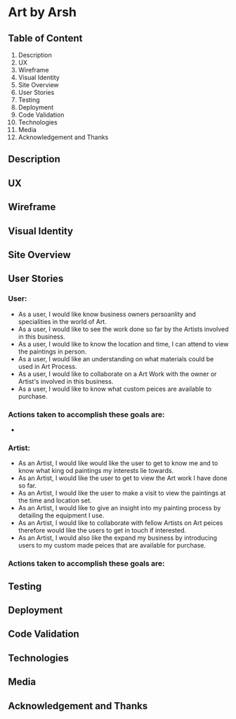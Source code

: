 # Art by Arsh

## Table of Content 

1. Description
2. UX
3. Wireframe
4. Visual Identity
5. Site Overview
6. User Stories
7. Testing 
8. Deployment
9. Code Validation
10. Technologies
11. Media
12. Acknowledgement and Thanks 

## Description


## UX

## Wireframe

##  Visual Identity

## Site Overview

##  User Stories
### **User:**
- As a user, I would like know business owners persoanlity and specialities in the world of Art. 
- As a user, I would like to see the work done so far by the Artists involved in this business. 
- As a user, I would like to know the location and time, I can attend to view the paintings in person. 
- As a user, I would like an understanding on what materials could be used in Art Process.
- As a user, I would like to collaborate on a Art Work with the owner or Artist's involved in this business.
- As a user, I would like to know what custom peices are available to purchase. 

### Actions taken to accomplish these goals are:
- 

### **Artist:**
- As an Artist, I would like would like the user to get to know me and to know what king od paintings my interests lie towards. 
- As an Artist, I would like the user to get to view the Art work I have done so far.
- As an Artist, I would like the user to make a visit to view the paintings at the time and location set.  
- As an Artist, I would like to give an insight into my painting process by detailing the equipment I use. 
- As an Artist, I would like to collaborate with fellow Artists on Art peices therefore would like the users to get in touch if interested. 
- As an Artist, I would also like the expand my business by introducing users to my custom made peices that are available for purchase. 

### Actions taken to accomplish these goals are:


##  Testing

## Deployment

## Code Validation

## Technologies

## Media

## Acknowledgement and Thanks 







